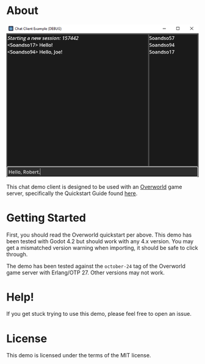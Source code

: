 # About
![Screenshot of the Chat Demo](chat.png)

This chat demo client is designed to be used with an 
[Overworld](https://github.com/saltysystems/overworld) 
game server, specifically the Quickstart Guide found 
[here](https://github.com/saltysystems/overworld/blob/master/doc/quickstart/intro.md).

# Getting Started
First, you should read the Overworld quickstart per above.
This demo has been tested with Godot 4.2 but should work with any 4.x version. You 
may get a mismatched version warning when importing, it should be safe to click through.

The demo has been tested against the `october-24` tag of the Overworld game server 
with Erlang/OTP 27. Other versions may not work.

# Help!
If you get stuck trying to use this demo, please feel free to open an issue.

# License
This demo is licensed under the terms of the MIT license. 
